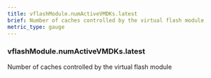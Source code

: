 ```yaml
---
title: vflashModule.numActiveVMDKs.latest
brief: Number of caches controlled by the virtual flash module
metric_type: gauge
---
```

### vflashModule.numActiveVMDKs.latest

Number of caches controlled by the virtual flash module